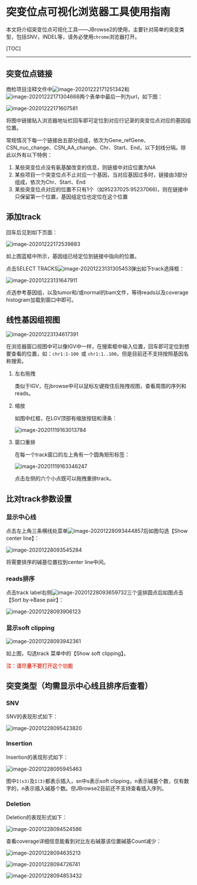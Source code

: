 # 突变位点可视化浏览器工具使用指南

本文将介绍突变位点可视化工具——JBrowse2的使用，主要针对简单的突变类型，包括SNV，INDEL等，请务必使用`chrome`浏览器打开。

[TOC]

---

## 突变位点链接

商检项目注释文件中![image-20201222171251342](https://gitee.com/Ava_Zhao/gallery/raw/master/20201222171251.png)和![image-20201222171304668](https://gitee.com/Ava_Zhao/gallery/raw/master/20201222171304.png)两个表单中最后一列为url，如下图：

![image-20201222171607581](https://gitee.com/Ava_Zhao/gallery/raw/master/20201222171607.png)

将图中链接贴入浏览器地址栏回车即可定位到对应行记录的突变位点对应的基因组位置。

常规情况下每一个链接由五部分组成，依次为Gene_refGene、CSN_nuc_change、CSN_AA_change、Chr、Start、End，以下划线分隔。除此以外有以下特例：

1. 某些突变位点没有氨基酸改变的信息，则链接中对应位置为NA
2. 某些项目一个突变位点不止对应一个基因，当对应基因过多时，链接由3部分组成，依次为Chr、Start、End
3. 某些突变位点对应的位置不只有1个（如95237025:95237066)，则在链接中只保留第一个位置，基因组定位也定位在这个位置

## 添加track

回车后见到如下页面：

![image-20201222172539883](https://gitee.com/Ava_Zhao/gallery/raw/master/20201222172540.png)

如上图蓝框中所示，基因组已经定位到链接中指向的位置。

点击SELECT TRACKS![image-20201223131305453](../../AppData/Roaming/Typora/typora-user-images/image-20201223131305453.png)弹出如下track选择框：

![image-20201223131647911](https://gitee.com/Ava_Zhao/gallery/raw/master/20201223131648.png)

点选参考基因组，以及tumor和/或normal的bam文件，等待reads以及coverage histogram加载到窗口中即可。

## 线性基因组视图

![image-20201223134617391](https://gitee.com/Ava_Zhao/gallery/raw/master/20201223134617.png)

在浏览器窗口视图中可以像IGV中一样，在搜索框中输入位置，回车即可定位到想要查看的位置，如：`chr1:1-100 `或 `chr1:1..100`，但是目前还不支持按照基因名称搜索。

1. 左右拖拽

   类似于IGV，在jbrowse中可以鼠标左键按住后拖拽视图，查看周围的序列和reads。

2. 缩放

   如图中红框，在LGV顶部有缩放按钮和滑条：

   ![image-20201119163013784](https://gitee.com/Ava_Zhao/gallery/raw/master/20201119163013.png)

3. 窗口重排

   在每一个track窗口的左上角有一个圆角矩形标签：

   ![image-20201119163346247](https://gitee.com/Ava_Zhao/gallery/raw/master/20201119163346.png)

   点击左侧的六个小点既可以拖拽重排track。

## 比对track参数设置

### 显示中心线

点击左上角三条横线处菜单![image-20201228093444857](https://gitee.com/Ava_Zhao/gallery/raw/master/20201228093444.png)后如图勾选【Show center line】：

![image-20201228093545284](https://gitee.com/Ava_Zhao/gallery/raw/master/20201228093545.png)

将需要排序的碱基位置拉到center line中间。

### reads排序

点击track label右侧![image-20201228093659732](https://gitee.com/Ava_Zhao/gallery/raw/master/20201228093659.png)三个竖排圆点后如图点击【Sort by→Base pair】：

![image-20201228093906123](https://gitee.com/Ava_Zhao/gallery/raw/master/20201228093906.png)

### 显示soft clipping

![image-20201228093942361](https://gitee.com/Ava_Zhao/gallery/raw/master/20201228093942.png)

如上图，勾选track 菜单中的【Show soft clipping】。

<span style="color:#DD5044;font-weight:bold">注：请尽量不要打开这个功能</span>

## 突变类型（均需显示中心线且排序后查看）

### SNV

SNV的表现形式如下：

![image-20201228095423820](https://gitee.com/Ava_Zhao/gallery/raw/master/20201228095424.png)

### Insertion

Insertion的表现形式如下：

![image-20201228095945463](https://gitee.com/Ava_Zhao/gallery/raw/master/20201228095945.png)

图中`I(s3)`及`I(3)`都表示插入，sn中s表示soft clipping，n表示碱基个数，仅有数字的，n表示插入碱基个数。但JBrowse2目前还不支持查看插入序列。

### Deletion

Deletion的表现形式如下：

![image-20201228094524586](https://gitee.com/Ava_Zhao/gallery/raw/master/20201228094524.png)

查看coverage详细信息能看到对比左右碱基该位置碱基Count减少：

![image-20201228094635213](https://gitee.com/Ava_Zhao/gallery/raw/master/20201228094635.png)

![image-20201228094726741](https://gitee.com/Ava_Zhao/gallery/raw/master/20201228094726.png)

![image-20201228094853432](https://gitee.com/Ava_Zhao/gallery/raw/master/20201228094853.png)


















